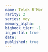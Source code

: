 ```yaml
---
name: Telek R'Mor
rarity: 2
series: voy
memory_alpha:
bigbook_tier: -1
in_portal: true
date:
published: true
---
```



